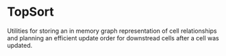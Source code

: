 # TopSort

Utilities for storing an in memory graph representation of cell relationships and planning an efficient update order for downstread cells after a cell was updated.
